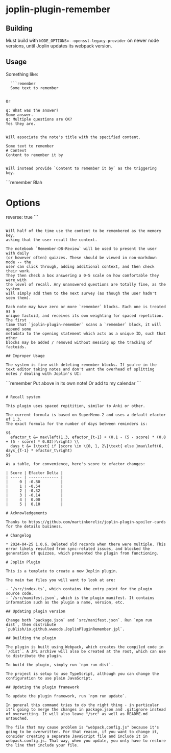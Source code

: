 # joplin-plugin-remember

## Building

Must build with `NODE_OPTIONS=--openssl-legacy-provider` on newer node versions,
until Joplin updates its webpack version.

## Usage

Something like:

```
  ```remember
  Some text to remember
  ```
```

Or

```
  ```remember
  q: What was the answer?
  Some answer.
  q: Multiple questions are OK?
  Yes they are.
  ```
```

Will associate the note's title with the specified content.

```
  ```remember
  Some text to remember
  # Context
  Content to remember it by
  ```
```

Will instead provide `Content to remember it by` as the triggering key.

```
\`\`\`remember
Blah
# Options
reverse: true
\`\`\`
```

Will half of the time use the content to be remembered as the memory key,
asking that the user recall the context.

The notebook `Remember-DB-Review` will be used to present the user with daily
(or however often) quizzes. These should be viewed in non-markdown mode -- the
user can click through, adding additional context, and then check their work.
They then check a box answering a 0-5 scale on how comfortable they were with
the level of recall. Any unanswered questions are totally fine, as the system
will simply add them to the next survey (as though the user hadn't seen them).

Each note may have zero or more `remember` blocks. Each one is treated as a
unique factoid, and receives its own weighting for spaced repetition. The first
time that `joplin-plugin-remember` scans a `remember` block, it will append some
metadata to the opening statement which acts as a unique ID, such that other
blocks may be added / removed without messing up the tracking of factoids.

## Improper Usage

The system is fine with deleting remember blocks. If you're in the text editor taking notes and don't want the overhead of splitting notes / dealing with Joplin's UI:

```
\`\`\`remember
Put above in its own note! Or add to my calendar
\`\`\`
```

# Recall system

This plugin uses spaced repitition, similar to Anki or other.

The current formula is based on SuperMemo-2 and uses a default efactor of 1.3.
The exact formula for the number of days between reminders is:

$$
  efactor_t &= max\left(1.3, efactor_{t-1} + (0.1 - (5 - score) * (0.8 + (5 - score) * 0.02))\right) \\
  days_t &= 1\text{ if }score \in \{0, 1, 2\}\text{ else }max\left(6, days_{t-1} * efactor_t\right)
$$

As a table, for convenience, here's score to efactor changes:

| Score | Efactor Delta |
| ----- | ------------- |
|     0 | -0.80         |
|     1 | -0.54         |
|     2 | -0.32         |
|     3 | -0.14         |
|     4 |  0.00         |
|     5 |  0.10         |

# Acknowledgements

Thanks to https://github.com/martinkorelic/joplin-plugin-spoiler-cards for the details business.

# Changelog

* 2024-04-25 1.0.6. Deleted old records when there were multiple. This error likely resulted from sync-related issues, and blocked the generation of quizzes, which prevented the plugin from functioning.

# Joplin Plugin

This is a template to create a new Joplin plugin.

The main two files you will want to look at are:

- `/src/index.ts`, which contains the entry point for the plugin source code.
- `/src/manifest.json`, which is the plugin manifest. It contains information such as the plugin a name, version, etc.

## Updating plugin version

Change both `package.json` and `src/manifest.json`. Run `npm run dist`, then distribute `publish/io.github.wwoods.JoplinPluginRemember.jpl`.

## Building the plugin

The plugin is built using Webpack, which creates the compiled code in `/dist`. A JPL archive will also be created at the root, which can use to distribute the plugin.

To build the plugin, simply run `npm run dist`.

The project is setup to use TypeScript, although you can change the configuration to use plain JavaScript.

## Updating the plugin framework

To update the plugin framework, run `npm run update`.

In general this command tries to do the right thing - in particular it's going to merge the changes in package.json and .gitignore instead of overwriting. It will also leave "/src" as well as README.md untouched.

The file that may cause problem is "webpack.config.js" because it's going to be overwritten. For that reason, if you want to change it, consider creating a separate JavaScript file and include it in webpack.config.js. That way, when you update, you only have to restore the line that include your file.
